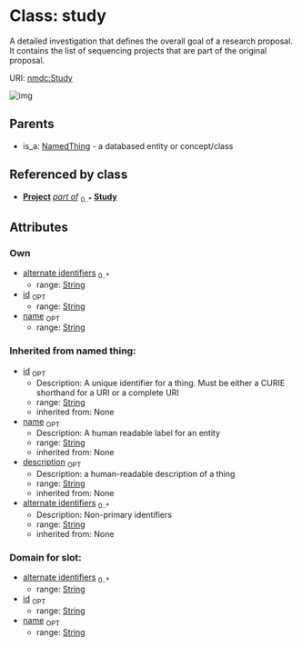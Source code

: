 
# Class: study


A detailed investigation that  defines the overall goal of a research proposal.  It contains the list of sequencing projects that are part of the original proposal.

URI: [nmdc:Study](https://microbiomedata/meta/Study)

![img](http://yuml.me/diagram/nofunky;dir:TB/class/\[Project]++-%20part%20of%200..*>\[Study|id:string%20%3F;name:string%20%3F;alternate_identifiers:string%20*;description(i):string%20%3F],%20\[NamedThing]^-\[Study])

## Parents

 *  is_a: [NamedThing](NamedThing.md) - a databased entity or concept/class

## Referenced by class

 *  **[Project](Project.md)** *[part of](part_of.md)*  <sub>0..*</sub>  **[Study](Study.md)**

## Attributes


### Own

 * [alternate identifiers](study_alternate_identifiers.md)  <sub>0..*</sub>
    * range: [String](String.md)
 * [id](study_id.md)  <sub>OPT</sub>
    * range: [String](String.md)
 * [name](study_name.md)  <sub>OPT</sub>
    * range: [String](String.md)

### Inherited from named thing:

 * [id](id.md)  <sub>OPT</sub>
    * Description: A unique identifier for a thing. Must be either a CURIE shorthand for a URI or a complete URI
    * range: [String](String.md)
    * inherited from: None
 * [name](name.md)  <sub>OPT</sub>
    * Description: A human readable label for an entity
    * range: [String](String.md)
    * inherited from: None
 * [description](description.md)  <sub>OPT</sub>
    * Description: a human-readable description of a thing
    * range: [String](String.md)
    * inherited from: None
 * [alternate identifiers](alternate_identifiers.md)  <sub>0..*</sub>
    * Description: Non-primary identifiers
    * range: [String](String.md)
    * inherited from: None

### Domain for slot:

 * [alternate identifiers](study_alternate_identifiers.md)  <sub>0..*</sub>
    * range: [String](String.md)
 * [id](study_id.md)  <sub>OPT</sub>
    * range: [String](String.md)
 * [name](study_name.md)  <sub>OPT</sub>
    * range: [String](String.md)
